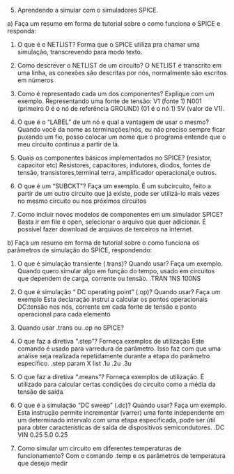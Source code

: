 5. Aprendendo a simular com o simuladores SPICE.

a) Faça um resumo em forma de tutorial sobre o como funciona o SPICE e responda: 
1. O que é o NETLIST?
Forma que o SPICE utiliza pra chamar uma simulação, transcrevendo para modo texto.

2. Como descrever o NETLIST de um circuito?
O NETLIST é transcrito em uma linha, as conexões são descritas por nós, normalmente são escritos em números

3. Como é representado cada um dos componentes? Explique com um exemplo.
Representando uma fonte de tensão: V1 (fonte 1)  N001 (primeiro 0 é o nó de referência GROUND) (01 é o nó 1) 5V (valor de V1).

4. O que é o “LABEL” de um nó e qual a vantagem de usar o mesmo?
Quando você da nome as terminações/nós, eu não preciso sempre ficar puxando um fio, posso colocar um nome que o programa entende que o meu  circuito continua a partir de lá.

5. Quais os componentes básicos implementados no SPICE? (resistor, capacitor etc)
Resistores, capacitores, indutores, diodos, fontes de tensão, transistores,terminal terra, amplificador operacional,e outros.

6. O que é um “SUBCKT”? Faça um exemplo.
É um subcircuito, feito a partir de um outro circuito que já existe, pode ser utilizá-lo mais vezes no mesmo circuito ou nos próximos circuitos

7. Como incluir novos modelos de componentes em um simulador SPICE?
Basta ir em file e open, selecionar o arquivo que quer adicionar. É possível fazer download de arquivos de terceiros na internet.

 b) Faça um resumo em forma de tutorial sobre o como funciona os parâmetros de simulação do SPICE, respondendo: 

1. O que é simulação transiente (.trans)? Quando usar? Faça um exemplo.
Quando quero simular algo em função do tempo, usado em circuitos que dependem de carga, corrente ou tensão. .TRAN 1NS 100NS

2. O que é simulação “ DC operating point” (.op)? Quando usar? Faça um exemplo
Esta declaração instrui  a calcular os pontos operacionais DC:tensão nos nós, corrente em cada fonte de tensão e ponto operacional para cada elemento

3. Quando usar .trans ou .op no SPICE?

4. O que faz a diretiva “.step”? Forneça exemplos de utilização
Este comando é usado para varredura de parâmetro. Isso faz com que uma análise seja realizada repetidamente durante a etapa do parâmetro específico. .step param X list .1u .2u .3u

5. O que faz a diretiva “.means”? Forneça exemplos de utilização.
É utilizado para calcular certas condições do circuito como a média da tensão de saída

6. O que é a simulação “DC sweep” (.dc)? Quando usar? Faça um exemplo.
Esta instrução permite incrementar (varrer) uma fonte independente em um determinado intervalo com uma etapa especificada, pode ser útil para obter características de saída de dispositivos semicondutores. .DC VIN 0.25 5.0 0.25

7. Como simular um circuito em diferentes temperaturas de funcionamento?
 Com o comando .temp e os parâmetros de temperatura que desejo medir
















